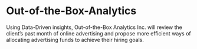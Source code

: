 # Out-of-the-Box-Analytics
Using Data-Driven insights, Out-of-the-Box Analytics Inc. will review the client’s past month of online advertising and propose more efficient ways of allocating advertising funds to achieve their hiring goals.
